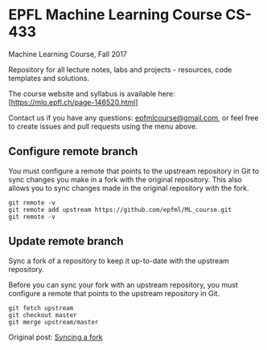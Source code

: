 # EPFL Machine Learning Course CS-433
Machine Learning Course, Fall 2017

Repository for all lecture notes, labs and projects - resources, code templates and solutions.

The course website and syllabus is available here: [https://mlo.epfl.ch/page-146520.html]

Contact us if you have any questions: [epfmlcourse@gmail.com](mailto:epfmlcourse@gmail.com), or feel free to create issues and pull requests using the menu above.


## Configure remote branch

You must configure a remote that points to the upstream repository in Git to sync changes you make in a fork with the original repository. This also allows you to sync changes made in the original repository with the fork.

```
git remote -v
git remote add upstream https://github.com/epfml/ML_course.git
git remote -v
```

## Update remote branch
    
Sync a fork of a repository to keep it up-to-date with the upstream repository.

Before you can sync your fork with an upstream repository, you must configure a remote that points to the upstream repository in Git.

```
git fetch upstream
git checkout master
git merge upstream/master
```

Original post: [Syncing a fork](https://help.github.com/articles/syncing-a-fork/)
